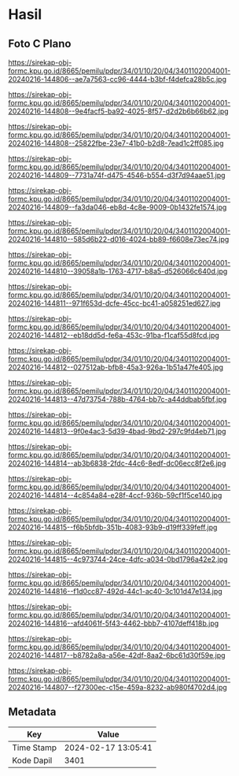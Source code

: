 # Hasil

## Foto C Plano

https://sirekap-obj-formc.kpu.go.id/8665/pemilu/pdpr/34/01/10/20/04/3401102004001-20240216-144806--ae7a7563-cc96-4444-b3bf-f4defca28b5c.jpg

https://sirekap-obj-formc.kpu.go.id/8665/pemilu/pdpr/34/01/10/20/04/3401102004001-20240216-144808--9e4facf5-ba92-4025-8f57-d2d2b6b66b62.jpg

https://sirekap-obj-formc.kpu.go.id/8665/pemilu/pdpr/34/01/10/20/04/3401102004001-20240216-144808--25822fbe-23e7-41b0-b2d8-7ead1c2ff085.jpg

https://sirekap-obj-formc.kpu.go.id/8665/pemilu/pdpr/34/01/10/20/04/3401102004001-20240216-144809--7731a74f-d475-4546-b554-d3f7d94aae51.jpg

https://sirekap-obj-formc.kpu.go.id/8665/pemilu/pdpr/34/01/10/20/04/3401102004001-20240216-144809--fa3da046-eb8d-4c8e-9009-0b1432fe1574.jpg

https://sirekap-obj-formc.kpu.go.id/8665/pemilu/pdpr/34/01/10/20/04/3401102004001-20240216-144810--585d6b22-d016-4024-bb89-f6608e73ec74.jpg

https://sirekap-obj-formc.kpu.go.id/8665/pemilu/pdpr/34/01/10/20/04/3401102004001-20240216-144810--39058a1b-1763-4717-b8a5-d526066c640d.jpg

https://sirekap-obj-formc.kpu.go.id/8665/pemilu/pdpr/34/01/10/20/04/3401102004001-20240216-144811--971f653d-dcfe-45cc-bc41-a058251ed627.jpg

https://sirekap-obj-formc.kpu.go.id/8665/pemilu/pdpr/34/01/10/20/04/3401102004001-20240216-144812--eb18dd5d-fe6a-453c-91ba-f1caf55d8fcd.jpg

https://sirekap-obj-formc.kpu.go.id/8665/pemilu/pdpr/34/01/10/20/04/3401102004001-20240216-144812--027512ab-bfb8-45a3-926a-1b51a47fe405.jpg

https://sirekap-obj-formc.kpu.go.id/8665/pemilu/pdpr/34/01/10/20/04/3401102004001-20240216-144813--47d73754-788b-4764-bb7c-a44ddbab5fbf.jpg

https://sirekap-obj-formc.kpu.go.id/8665/pemilu/pdpr/34/01/10/20/04/3401102004001-20240216-144813--9f0e4ac3-5d39-4bad-9bd2-297c9fd4eb71.jpg

https://sirekap-obj-formc.kpu.go.id/8665/pemilu/pdpr/34/01/10/20/04/3401102004001-20240216-144814--ab3b6838-2fdc-44c6-8edf-dc06ecc8f2e6.jpg

https://sirekap-obj-formc.kpu.go.id/8665/pemilu/pdpr/34/01/10/20/04/3401102004001-20240216-144814--4c854a84-e28f-4ccf-936b-59cf1f5ce140.jpg

https://sirekap-obj-formc.kpu.go.id/8665/pemilu/pdpr/34/01/10/20/04/3401102004001-20240216-144815--f6b5bfdb-351b-4083-93b9-d19ff339feff.jpg

https://sirekap-obj-formc.kpu.go.id/8665/pemilu/pdpr/34/01/10/20/04/3401102004001-20240216-144815--4c973744-24ce-4dfc-a034-0bd1796a42e2.jpg

https://sirekap-obj-formc.kpu.go.id/8665/pemilu/pdpr/34/01/10/20/04/3401102004001-20240216-144816--f1d0cc87-492d-44c1-ac40-3c101d47e134.jpg

https://sirekap-obj-formc.kpu.go.id/8665/pemilu/pdpr/34/01/10/20/04/3401102004001-20240216-144816--afd4061f-5f43-4462-bbb7-4107deff418b.jpg

https://sirekap-obj-formc.kpu.go.id/8665/pemilu/pdpr/34/01/10/20/04/3401102004001-20240216-144817--b8782a8a-a56e-42df-8aa2-6bc61d30f59e.jpg

https://sirekap-obj-formc.kpu.go.id/8665/pemilu/pdpr/34/01/10/20/04/3401102004001-20240216-144807--f27300ec-c15e-459a-8232-ab980f4702d4.jpg


## Metadata

| Key        | Value               |
| ---------- | ------------------- |
| Time Stamp | 2024-02-17 13:05:41 |
| Kode Dapil | 3401                |



